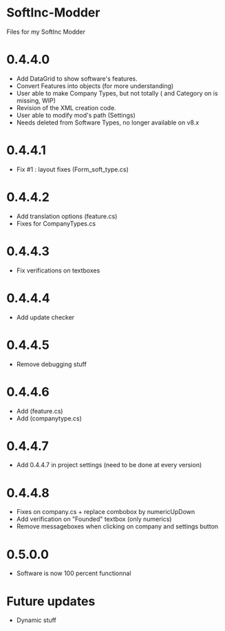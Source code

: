 # SoftInc-Modder
Files for my SoftInc Modder

# 0.4.4.0

- Add DataGrid to show software's features.
- Convert Features into objects (for more understanding)
- User able to make Company Types, but not totally (<Force> and Category on <Type> is missing, WIP)
- Revision of the XML creation code.
- User able to modify mod's path (Settings)
- Needs deleted from Software Types, no longer available on v8.x

# 0.4.4.1

- Fix #1 : layout fixes (Form_soft_type.cs)


# 0.4.4.2 

- Add translation options (feature.cs)
- Fixes for CompanyTypes.cs

# 0.4.4.3

- Fix verifications on textboxes

# 0.4.4.4

- Add update checker

# 0.4.4.5

- Remove debugging stuff

# 0.4.4.6

- Add <from><vital><forced> (feature.cs)
- Add <Category> (companytype.cs)

# 0.4.4.7

- Add 0.4.4.7 in project settings (need to be done at every version)

# 0.4.4.8

- Fixes on company.cs + replace combobox by numericUpDown
- Add verification on "Founded" textbox (only numerics)
- Remove messageboxes when clicking on company and settings button

# 0.5.0.0

- Software is now 100 percent functionnal

# Future updates

- Dynamic stuff

